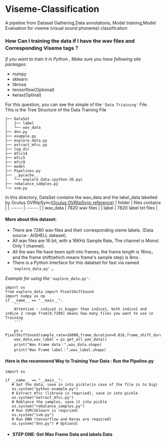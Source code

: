 # Viseme-Classification
A pipeline from Dataset Gathering,Data annotations, Model training,Model Evaluation for viseme (visual sound phoneme)  classification  

### How Can I training the data if I have the wav files and Corresponding Viseme tags？  
*If you want to train it in Python , Make sure you have following site packages*:  
* numpy  
* sklearn  
* librosa  
* tensorflow(Optional)  
* keras(Optinal)  


For this question, you can see the simple of the `'Data Triaining'` File.   
This is the Tree Structure of the Data Training File
```
├── DataSet
│   ├── label
│   └── wav_data
├── dnn.py
├── example.py
├── explore_data.py
├── extract_mfcc.py
├── log_dir
├── mfcc14
├── mfcc5
├── mfcc9
├── model
├── Pipelines.py
├── __pycache__
│   └── explore_data.cpython-36.pyc
├── rebalance_samples.py
└── svm.py
```

In this directory, DataSet contains the wav_data and the label_data labelled by Oculus OVRlipSync([Oculus OVRlipSync reference](https://developer.oculus.com/documentation/native/audio-ovrlipsync-native/))
| folder | files contains |
| ------ | ------ |
| wav_data | 7820 wav files |
| label | 7820 label txt files |  

#### More about this dataset:  
 * There are 7280 wav files and their corresponding visme labels. (Data source : AISHELL dataset).  
 * All wav files are 16 bit, with a 16KHz Sample Rate, The channel is Mono( Only 1 channel).  
 * All the wav file have been spilt into frames, the frame length is 16ms，and the frame shift(which means frame's sample step) is 8ms .
 * There is a Python Interface for this datatset for fast via named `'explore_data.py'` 。 

*Example for using the `'explore_data.py'`*:  
```
import os    
from explore_data import PixelShiftSound
import numpy as np
if __name__ == "__main__":
    '''
    Attention : indice2 is bigger than indice1, both indice1 and indice 2 range from[0,7280] means how many files you want to use in Training
    '''
    
    ps = PixelShiftSound(sample_rate=16000,frame_duration=0.016,frame_shift_duration=0.008,indice1=0,indice2=2000)
    wav_data,wav_label = ps.get_all_wav_data()
    print("Wav Frame data：",wav_data.shape)
    print("Wav Frame label：",wav_label.shape)
```


 
 #### Here is the recommend Way to Training Your Data : Run the Pipeline.py  
 ```
import os

if __name__ == "__main__":
    # Get the data, save in into pickle(in case of the file is to big)
    os.system("python example.py")
    # Extract mfcc (librosa is requried), save in into pickle
    os.system("extract_mfcc.py")
    # Reblance the samples, save it into pickle
    os.system("rebalance_samples.py")
    # Run SVM(Sklearn is requried)
    os.system("svm.py")
    # Run DNN (tensorflow and Keras are required)
    os.system("dnn.py") # Optional
```



* #### STEP ONE: Get Wav Frame Data and labels Data
